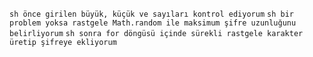 ```sh önce girilen büyük, küçük ve sayıları kontrol ediyorum```
```sh bir problem yoksa rastgele Math.random ile maksimum şifre uzunluğunu belirliyorum```
```sh sonra for döngüsü içinde sürekli rastgele karakter üretip şifreye ekliyorum```
   